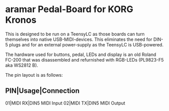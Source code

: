 # aramar Pedal-Board for KORG Kronos #

This is designed to be run on a TeensyLC as those boards can turn themselves into native USB-MIDI-devices.
This eliminates the need for DIN-5 plugs and for an external power-supply as the TeensyLC is USB-powered.

The hardware used for buttons, pedal, LEDs and display is an old Roland FC-200 that was disassembled and
refurnished with RGB-LEDs (PL9823-F5 aka WS2812 B).

The pin layout is as follows:

PIN|Usage|Connection
--------------------
01|MIDI RX|DIN5 MIDI Input
02|MIDI TX|DIN5 MIDI Output
